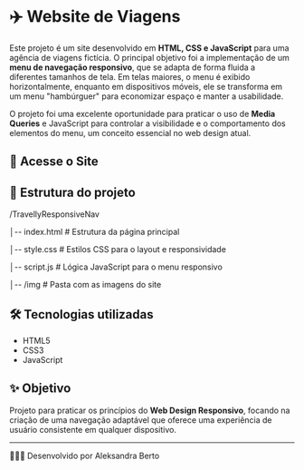 # ✈️ Website de Viagens

Este projeto é um site desenvolvido em **HTML, CSS e JavaScript** para uma agência de viagens fictícia. O principal objetivo foi a implementação de um **menu de navegação responsivo**, que se adapta de forma fluida a diferentes tamanhos de tela. Em telas maiores, o menu é exibido horizontalmente, enquanto em dispositivos móveis, ele se transforma em um menu "hambúrguer" para economizar espaço e manter a usabilidade.

O projeto foi uma excelente oportunidade para praticar o uso de **Media Queries** e JavaScript para controlar a visibilidade e o comportamento dos elementos do menu, um conceito essencial no web design atual.

## 🚀 Acesse o Site


## 📂 Estrutura do projeto
/TravellyResponsiveNav

│-- index.html # Estrutura da página principal

│-- style.css # Estilos CSS para o layout e responsividade

│-- script.js # Lógica JavaScript para o menu responsivo

│-- /img # Pasta com as imagens do site

## 🛠️ Tecnologias utilizadas
- HTML5
- CSS3
- JavaScript

## ✨ Objetivo
Projeto para praticar os princípios do **Web Design Responsivo**, focando na criação de uma navegação adaptável que oferece uma experiência de usuário consistente em qualquer dispositivo.

---

👩🏽‍💻 Desenvolvido por Aleksandra Berto
